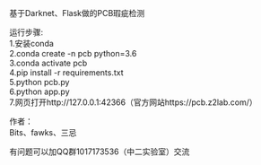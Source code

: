 基于Darknet、Flask做的PCB瑕疵检测   

运行步骤:   
1.安装conda     
2.conda create -n pcb python=3.6     
3.conda activate pcb      
4.pip install -r requirements.txt     
5.python pcb.py    
6.python app.py    
7.网页打开http://127.0.0.1:42366（官方网站https://pcb.z2lab.com/）         

作者：       
Bits、fawks、三忌             

有问题可以加QQ群1017173536（中二实验室）交流          
